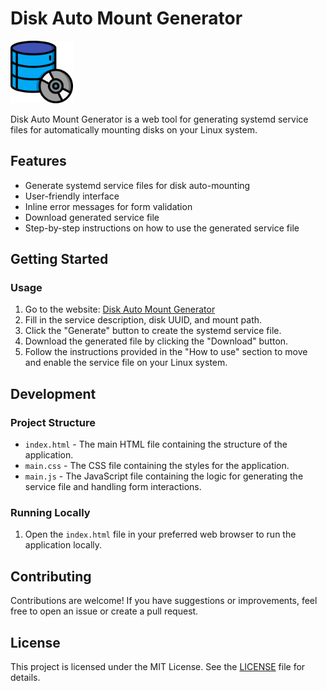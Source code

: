 # Disk Auto Mount Generator

<img src="logo.png" alt="Disk Auto Mount Generator Logo" width="100" title="Credits: https://www.flaticon.com/free-icon/database-storage_4439575" >

Disk Auto Mount Generator is a web tool for generating systemd service files for automatically mounting disks on your Linux system.

## Features

- Generate systemd service files for disk auto-mounting
- User-friendly interface
- Inline error messages for form validation
- Download generated service file
- Step-by-step instructions on how to use the generated service file

## Getting Started

### Usage

1. Go to the website: [Disk Auto Mount Generator](https://diegiwg.github.io/disk-mount-gen/)
2. Fill in the service description, disk UUID, and mount path.
3. Click the "Generate" button to create the systemd service file.
4. Download the generated file by clicking the "Download" button.
5. Follow the instructions provided in the "How to use" section to move and enable the service file on your Linux system.

## Development

### Project Structure

- `index.html` - The main HTML file containing the structure of the application.
- `main.css` - The CSS file containing the styles for the application.
- `main.js` - The JavaScript file containing the logic for generating the service file and handling form interactions.

### Running Locally

1. Open the `index.html` file in your preferred web browser to run the application locally.

## Contributing

Contributions are welcome! If you have suggestions or improvements, feel free to open an issue or create a pull request.

## License

This project is licensed under the MIT License. See the [LICENSE](LICENSE) file for details.
